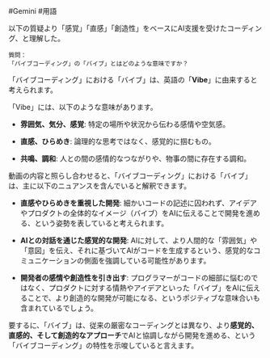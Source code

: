 #Gemini #用語 

以下の質疑より「感覚」「直感」「創造性」をベースにAI支援を受けたコーディング、と理解した。

```
質問：
「バイブコーディング」の「バイブ」とはどのような意味ですか？
```

「バイブコーディング」における「バイブ」は、英語の「**Vibe**」に由来すると考えられます。

「Vibe」には、以下のような意味があります。

- **雰囲気、気分、感覚**: 特定の場所や状況から伝わる感情や空気感。
    
- **直感、ひらめき**: 論理的な思考ではなく、感覚的に掴むもの。
    
- **共鳴、調和**: 人との間の感情的なつながりや、物事の間に存在する調和。
    

動画の内容と照らし合わせると、「バイブコーディング」における「バイブ」は、主に以下のニュアンスを含んでいると解釈できます。

- **直感やひらめきを重視した開発**: 細かいコードの記述に囚われず、アイデアやプロダクトの全体的なイメージ（バイブ）をAIに伝えることで開発を進める、という姿勢を表していると考えられます。
    
- **AIとの対話を通じた感覚的な開発**: AIに対して、より人間的な「雰囲気」や「意図」を伝え、それに基づいてAIがコードを生成するという、感覚的なコミュニケーションの側面を強調している可能性があります。
    
- **開発者の感情や創造性を引き出す**: プログラマーがコードの細部に悩むのではなく、プロダクトに対する情熱やアイデアといった「バイブ」をAIに伝えることで、より創造的な開発が可能になる、というポジティブな意味合いも含まれているでしょう。
    

要するに、「バイブ」は、従来の厳密なコーディングとは異なり、より**感覚的、直感的、そして創造的なアプローチ**でAIと協調しながら開発を進める、という「バイブコーディング」の特性を示唆していると言えます。
